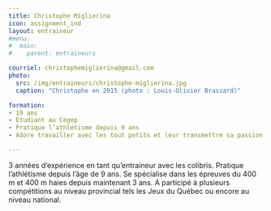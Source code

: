 ```yaml
---
title: Christophe Miglierina
icon: assignment_ind
layout: entraineur
#menu:
#  main:
#    parent: entraineurs

courriel: christophemiglierina@gmail.com
photo:
  src: /img/entraineurs/christophe-miglierina.jpg
  caption: "Christophe en 2015 (photo : Louis-Olivier Brassard)"

formation:
- 19 ans
- Étudiant au Cégep
- Pratique l’athlétisme depuis 9 ans
- Adore travailler avec les tout petits et leur transmettre sa passion pour ce sport

---
```


3 années d’expérience en tant qu’entraineur avec les colibris. Pratique l’athlétisme depuis l’âge de 9 ans. Se spécialise dans les épreuves du 400 m et 400 m haies depuis maintenant 3 ans. A participé à plusieurs compétitions au niveau provincial tels les Jeux du Québec ou encore au niveau national.